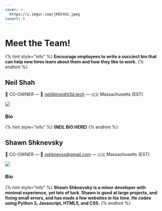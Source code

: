 ```yaml
---
cover: >-
  https://i.imgur.com/jK8SYm1.jpeg
coverY: 0
---
```


# Meet the Team!

{% hint style="info" %}
**Encourage employees to write a succinct bio that can help new hires learn about them and how they like to work.**
{% endhint %}

## Neil Shah

👋 CO-OWNER — 💌 neil@insight3d.tech — 🇺🇸 Massachusetts (EST)

![](https://i.imgur.com/jK8SYm1.jpeg)

### Bio

{% hint style="info" %}
**(NEIL BIO HERE)**
{% endhint %}

## Shawn Shknevsky

👋 CO-OWNER — 💌 xshknevsx@gmail.com — 🇺🇸 Massachusetts (EST)

![](https://i.imgur.com/jK8SYm1.jpeg)

### Bio

{% hint style="info" %}
**Shawn Shknevsky is a minor developer with minimal experience, yet lots of luck. Shawn is good at large projects, and fixing small errors, and has made a few websites in his time. He codes using Python 3, Javascript, HTML5, and CSS.**
{% endhint %}
